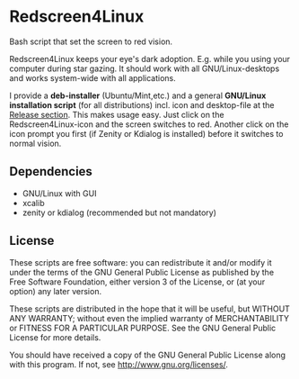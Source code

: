 # Redscreen4Linux

Bash script that set the screen to red vision.

Redscreen4Linux keeps your eye's dark adoption.  E.g. while you using your computer during star gazing. It should work with all GNU/Linux-desktops and works system-wide with all applications.

I provide a **deb-installer** (Ubuntu/Mint,etc.) and a general **GNU/Linux installation script** (for all distributions) incl. icon and desktop-file at the [Release section](https://github.com/haniibrahim/Redscreen4Linux/releases). This makes usage easy. Just click on the Redscreen4Linux-icon and the screen switches to red. Another click on the icon prompt you first (if Zenity or Kdialog is installed) before it switches to normal vision.

## Dependencies

 * GNU/Linux with GUI
 * xcalib
 * zenity or kdialog (recommended but not mandatory)

## License
These scripts are free software: you can redistribute it and/or modify it under the terms of the GNU General Public License as published by the Free Software Foundation, either version 3 of the License, or (at your option) any later version.

These scripts are distributed in the hope that it will be useful, but WITHOUT ANY WARRANTY; without even the implied warranty of MERCHANTABILITY or FITNESS FOR A PARTICULAR PURPOSE. See the GNU General Public License for more details.

You should have received a copy of the GNU General Public License along with this program. If not, see http://www.gnu.org/licenses/.
